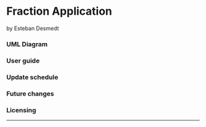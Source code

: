 # Fraction Application
by Esteban Desmedt
<h3> UML Diagram </h3>
<h3> User guide </h3>
<h3> Update schedule </h3>
<h3> Future changes </h3>
<h3> Licensing </h3>
<hr></hr>
